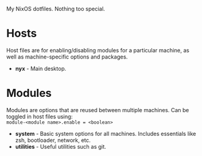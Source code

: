 My NixOS dotfiles. Nothing too special.

# Hosts
Host files are for enabling/disabling modules for a particular machine, as well as machine-specific options and packages.  
- **nyx** - Main desktop.  

# Modules
Modules are options that are reused between multiple machines. Can be toggled in host files using:  
`module-<module name>.enable = <boolean>`  
- **system** - Basic system options for all machines. Includes essentials like zsh, bootloader, network, etc.  
- **utilities** - Useful utilities such as git.  
